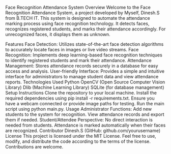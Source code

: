 Face Recognition Attendance System
Overview
Welcome to the Face Recognition Attendance System, a project developed by Myself, Dinesh.S from B.TECH IT. This system is designed to automate the attendance marking process using face recognition technology. It detects faces, recognizes registered students, and marks their attendance accordingly. For unrecognized faces, it displays them as unknown.

Features
Face Detection: Utilizes state-of-the-art face detection algorithms to accurately locate faces in images or live video streams.
Face Recognition: Implements deep learning-based face recognition techniques to identify registered students and mark their attendance.
Attendance Management: Stores attendance records securely in a database for easy access and analysis.
User-friendly Interface: Provides a simple and intuitive interface for administrators to manage student data and view attendance reports.
Technologies Used
Python
OpenCV (Open Source Computer Vision Library)
Dlib (Machine Learning Library)
SQLite (for database management)
Setup Instructions
Clone the repository to your local machine.
Install the required dependencies using pip install -r requirements.txt.
Ensure you have a webcam connected or provide image paths for testing.
Run the main script using python main.py.
Usage
Administrator Functions:
Add new students to the system for recognition.
View attendance records and export them if needed.
Student/Attendee Perspective:
No direct interaction is needed from students. Attendance is marked automatically when their faces are recognized.
Contributor
Dinesh.S (GitHub: github.com/yourusername)
License
This project is licensed under the MIT License. Feel free to use, modify, and distribute the code according to the terms of the license. Contributions are welcome.
